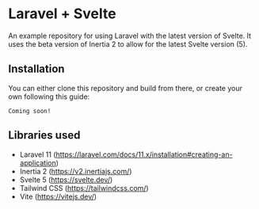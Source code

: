 # Laravel + Svelte

An example repository for using Laravel with the latest version of Svelte.
It uses the beta version of Inertia 2 to allow for the latest Svelte version (5).

## Installation
You can either clone this repository and build from there, or create your own following this guide:

`Coming soon!`

## Libraries used
- Laravel 11 (https://laravel.com/docs/11.x/installation#creating-an-application)
- Inertia 2 (https://v2.inertiajs.com/)
- Svelte 5 (https://svelte.dev/)
- Tailwind CSS (https://tailwindcss.com/)
- Vite (https://vitejs.dev/)
